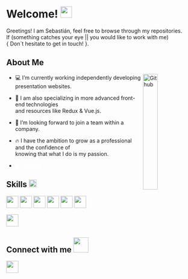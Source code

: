 

<h1> Welcome! <img src = "https://raw.githubusercontent.com/MartinHeinz/MartinHeinz/master/wave.gif" width = 30px> </h1>
<p align='center'>
</p>

<div size='20px'> Greetings! I am Sebastián, feel free to browse through my repositories. <br/>
If (something catches your eye || you would like to work with me) <br/>
    { Don´t hesitate to get in touch! }.
</div>

<h2> About Me</h2>

<img width="28%" align="right" alt="Github" src="https://i.imgur.com/Y7Ugnee.gif" />

- 💻 I’m currently working independently developing presentation websites.
  
- 🔗 I am also specializing in more advanced front-end technologies </br> and resources like Redux & Vue.js.
  
- 🏢 I’m looking forward to join a team within a company.
  
- 🔥 I have the ambition to grow as a professional and the confidence of </br> knowing that what I do is my passion.
  
- <a style="color: #ffffff" href = 'https://ssanjorge.netlify.app/'> 💼 Portfolio </a> 

<h2> Skills <img src = "https://media2.giphy.com/media/QssGEmpkyEOhBCb7e1/giphy.gif?cid=ecf05e47a0n3gi1bfqntqmob8g9aid1oyj2wr3ds3mg700bl&rid=giphy.gif" width = 20px> </h2>

<p>
<img width ='32px' src ='https://raw.githubusercontent.com/rahulbanerjee26/githubAboutMeGenerator/main/icons/html.svg'>
<img width ='32px' src ='https://raw.githubusercontent.com/rahulbanerjee26/githubAboutMeGenerator/main/icons/css.svg'>
<img width ='32px' src ='https://raw.githubusercontent.com/rahulbanerjee26/githubAboutMeGenerator/main/icons/javascript.svg'>
<img width ='32px' src ='https://raw.githubusercontent.com/rahulbanerjee26/githubAboutMeGenerator/main/icons/reactjs.svg'>
<img width ='32px' src ='https://raw.githubusercontent.com/rahulbanerjee26/githubAboutMeGenerator/main/icons/nextjs.svg'>
<img width ='32px' src ='https://raw.githubusercontent.com/rahulbanerjee26/githubAboutMeGenerator/main/icons/typescript.svg'></p>
<img width ='32px' src ='https://raw.githubusercontent.com/rahulbanerjee26/githubAboutMeGenerator/main/icons/tailwind.svg'></p>

<h2> Connect with me <img src='https://raw.githubusercontent.com/ShahriarShafin/ShahriarShafin/main/Assets/handshake.gif' width="40px"> </h2>
<p><a href = 'https://www.linkedin.com/in/sebasti%C3%A1n-sanjorge-60a943130/8'> <img width = '32px' align= 'center' src="https://raw.githubusercontent.com/rahulbanerjee26/githubAboutMeGenerator/main/icons/linked-in-alt.svg"/></a> 
</p>

